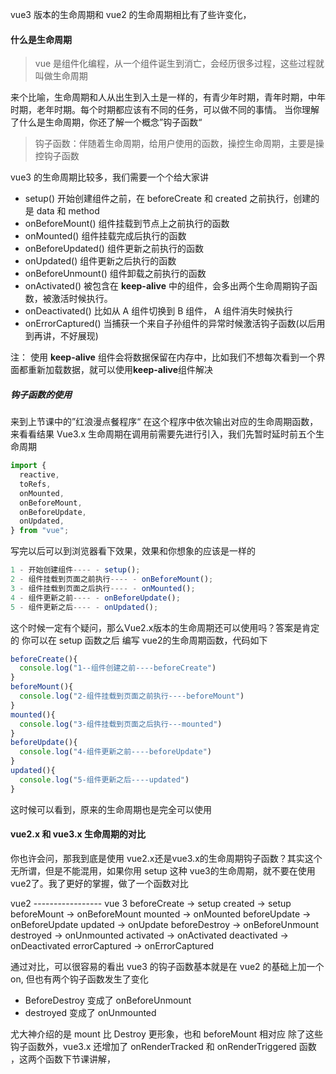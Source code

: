 <!--
 * @Author: gaoyuan
 * @Date: 2020-10-28 17:57:29
 * @LastEditors: gaoyuan
 * @LastEditTime: 2020-10-29 14:06:19
-->
vue3 版本的生命周期和 vue2 的生命周期相比有了些许变化，

#### 什么是生命周期
> vue 是组件化编程，从一个组件诞生到消亡，会经历很多过程，这些过程就叫做生命周期

来个比喻，生命周期和人从出生到入土是一样的，有青少年时期，青年时期，中年时期，老年时期。每个时期都应该有不同的任务，可以做不同的事情。
当你理解了什么是生命周期，你还了解一个概念”钩子函数“

> 钩子函数：伴随着生命周期，给用户使用的函数，操控生命周期，主要是操控钩子函数

vue3 的生命周期比较多，我们需要一个个给大家讲
* setup() 开始创建组件之前，在 beforeCreate 和 created 之前执行，创建的是 data 和 method
* onBeforeMount() 组件挂载到节点上之前执行的函数
* onMounted() 组件挂载完成后执行的函数
* onBeforeUpdated() 组件更新之前执行的函数
* onUpdated() 组件更新之后执行的函数
* onBeforeUnmount() 组件卸载之前执行的函数
* onActivated() 被包含在 **keep-alive** 中的组件，会多出两个生命周期钩子函数，被激活时候执行。
* onDeactivated() 比如从 A 组件切换到 B 组件， A 组件消失时候执行
* onErrorCaptured() 当捕获一个来自子孙组件的异常时候激活钩子函数(以后用到再讲，不好展现)

注： 使用 **keep-alive** 组件会将数据保留在内存中，比如我们不想每次看到一个界面都重新加载数据，就可以使用**keep-alive**组件解决
##### 钩子函数的使用
来到上节课中的”红浪漫点餐程序“ 在这个程序中依次输出对应的生命周期函数，来看看结果
Vue3.x 生命周期在调用前需要先进行引入，我们先暂时延时前五个生命周期
```javascript
import {
  reactive,
  toRefs,
  onMounted,
  onBeforeMount,
  onBeforeUpdate,
  onUpdated,
} from "vue";
```
写完以后可以到浏览器看下效果，效果和你想象的应该是一样的
```javascript
1 - 开始创建组件---- - setup();
2 - 组件挂载到页面之前执行---- - onBeforeMount();
3 - 组件挂载到页面之后执行---- - onMounted();
4 - 组件更新之前---- - onBeforeUpdate();
5 - 组件更新之后---- - onUpdated();
```
这个时候一定有个疑问，那么Vue2.x版本的生命周期还可以使用吗？答案是肯定的
你可以在 setup 函数之后 编写 vue2的生命周期函数，代码如下
```javascript
beforeCreate(){
  console.log("1--组件创建之前----beforeCreate")
}
beforeMount(){
  console.log("2-组件挂载到页面之前执行----beforeMount")
}
mounted(){
  console.log("3-组件挂载到页面之后执行---mounted")
}
beforeUpdate(){
  console.log("4-组件更新之前----beforeUpdate")
}
updated(){
  console.log("5-组件更新之后----updated")
}
```
这时候可以看到，原来的生命周期也是完全可以使用

#### vue2.x 和 vue3.x 生命周期的对比
你也许会问，那我到底是使用 vue2.x还是vue3.x的生命周期钩子函数？其实这个无所谓，但是不能混用，如果你用 setup 这种 vue3的生命周期，就不要在使用vue2了。我了更好的掌握，做了一个函数对比

vue2  ----------------- vue 3
beforeCreate    ->      setup
created         ->      setup
beforeMount     ->      onBeforeMount
mounted         ->      onMounted
beforeUpdate    ->      onBeforeUpdate
updated         ->      onUpdate
beforeDestroy   ->      onBeforeUnmount
destroyed       ->      onUnmounted
activated       ->      onActivated
deactivated     ->      onDeactivated
errorCaptured   ->      onErrorCaptured

通过对比，可以很容易的看出 vue3 的钩子函数基本就是在 vue2 的基础上加一个 on, 但也有两个钩子函数发生了变化
* BeforeDestroy 变成了 onBeforeUnmount
* destroyed 变成了 onUnmounted

尤大神介绍的是 mount 比 Destroy 更形象，也和 beforeMount 相对应
除了这些钩子函数外，vue3.x 还增加了 onRenderTracked 和 onRenderTriggered 函数 ，这两个函数下节课讲解，